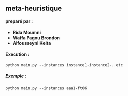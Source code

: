 ## meta-heuristique
#### preparé par :
<ul>
<li> <b> Rida Moumni </b></li> 
<li><b> Waffa Pagou Brondon </b></li> 
<li><b> Alfousseyni Keita </b> </li>
</ul>

#### Execution :

```
python main.py --instances instance1-instance2-..etc
```
##### Exemple :
```
python main.py --instances aaa1-ft06
```